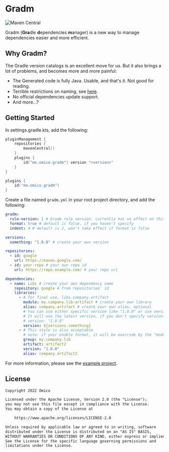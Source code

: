 # Gradm

![Maven Central](https://img.shields.io/maven-central/v/me.omico.gradm/gradm-runtime)

Gradm (**Gra**dle **d**ependencies **m**anager) is a new way to manage dependencies easier and more efficient.

## Why Gradm?

The Gradle version catalogs is an excellent move for us. But it also brings a lot of problems, and becomes more and more painful:

* The Generated code is fully Java. Usable, and that's it. Not good for reading.
* Terrible restrictions on naming, see [here](https://github.com/gradle/gradle/issues/18208).
* No official dependencies update support.
* And more...?

## Getting Started

In settings.gradle.kts, add the following:

```kotlin
pluginManagement {
    repositories {
        mavenCentral()
    }
    plugins {
        id("me.omico.gradm") version "<version>"
    }
}

plugins {
    id("me.omico.gradm")
}
```

Create a file named `gradm.yml` in your root project directory, and add the following:

```yaml
gradm:
  rule-version: 1 # Gradm rule version, currently has no effect on this
  format: true # default is false, if you haven't specify
  indent: 4 # default is 2, won't take effect if format is false

versions:
  something: "1.0.0" # create your own version

repositories:
  - id: google
    url: https://maven.google.com/
  - id: your-repo # your own repo id
    url: https://repo.example.com/ # your repo url

dependencies:
  - name: Libs # create your own dependency name
    repository: google # from repositories' id
    libraries:
      - # for final use, libs.company.artifact
        module: my.company.lib:artifact # create your own library
        alias: company.artifact # create your own alias, optional
        # You can use either specific version like "1.0.0" or use version variables.
        # It will use the latest version, if you don't specify version.
        # version: "1.0.0"
        version: ${versions.something}
      - # This style is also acceptable
        # note: if your enable format, it will be override by the "module" style above
        group: my.company.lib
        artifact: artifact2
        version: "1.0.0"
        alias: company.artifact2
```

For more information, please see the [example project](./example).

## License

```txt
Copyright 2022 Omico

Licensed under the Apache License, Version 2.0 (the "License");
you may not use this file except in compliance with the License.
You may obtain a copy of the License at

    https://www.apache.org/licenses/LICENSE-2.0

Unless required by applicable law or agreed to in writing, software
distributed under the License is distributed on an "AS IS" BASIS,
WITHOUT WARRANTIES OR CONDITIONS OF ANY KIND, either express or implied.
See the License for the specific language governing permissions and
limitations under the License.
```
